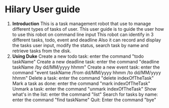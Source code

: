 # Hilary User guide
1. **Introduction**
	This is a task management robot that use to manage different types of tasks of user.
	This user guide is to guide the user how to use this robot on command line input
	This robot can identify in 3 different tasks, todo, event and deadline
	Also it can record and display the tasks user input, modify the status, search task by name and retrieve tasks from the disk.
2. **Using Duke**
	Create a new todo task: enter the command "todo taskName"
	Create a new deadline task: enter the command "deadline taskName /by dd/MM/yyyy hhmm"
	Create a new event task: enter the command "event taskName /from dd/MM/yyyy hhmm /to dd/MM/yyyy hhmm"
	Delete a task: enter the command "delete indexOfTheTask"
	Mark a task as done: enter the command "mark indexOfTheTask"
	Unmark a task: enter the command "unmark indexOfTheTask"
	Show what's in the list: enter the command "list"
	Search for tasks by name: enter the command "find taskName"
	Quit: Enter the command "bye"


